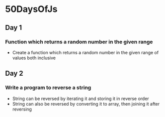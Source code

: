 # 50DaysOfJs

## Day 1
### Function which returns a random number in the given range
* Create a function which returns a random number in the given range of values both inclusive

## Day 2
### Write a program to reverse a string
* String can be reversed by iterating it and storing it in reverse order
* String can also be reversed by converting it to array, then joining it after reversing




